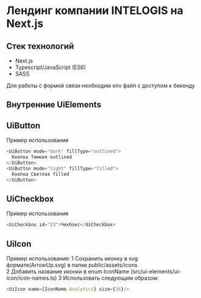 # Лендинг компании INTELOGIS на Next.js 

## Стек технологий

- Next.js
- Typescript/JavaScript (ES6)
- SASS

Для работы с формой связи необходим env файл с доступом к бекенду

## Внутренние UiElements

## UiButton

Пример использования

```javascript
<UiButton mode="dark" fillType="outlined">
  Кнопка Темная outlined
</UiButton>
<UiButton mode="light" fillType="filled">
  Кнопка Светлая filled
</UiButton>
```

## UiCheckbox

Пример использования

```javascript
<UiCheckbox id="23">Чекбокс</UiCheckbox>
```

## UiIcon

Пример использования:
1 Сохранить иконку в svg формате(ArrowUp.svg) в папке public/assets/icons  
2 Добавить название иконки в enum IconName (src/ui-elements/ui-icon/icon-names.ts)
3 Использовать следующим образом:

```javascript
<UiIcon name={IconName.Analytics} size={36}/>
```

